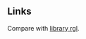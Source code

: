 ## Links

Compare with [library rgl](https://github.com/ReneNyffenegger/about-r/tree/master/libraries/rgl).
